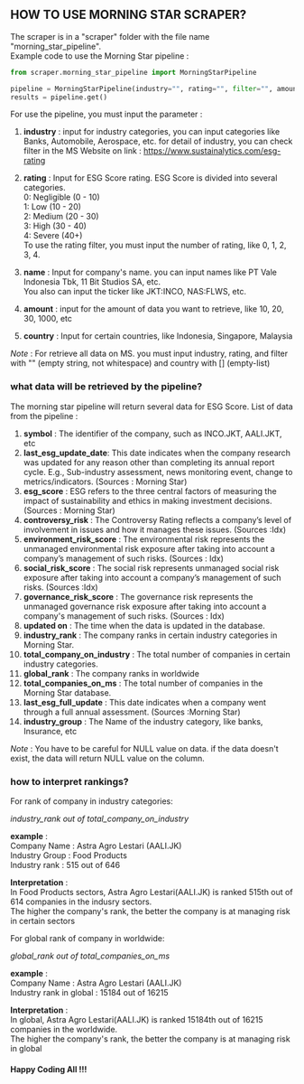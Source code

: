 ## HOW TO USE MORNING STAR SCRAPER?

The scraper is in a "scraper" folder with the file name "morning_star_pipeline". <br />
Example code to use the Morning Star pipeline : 

```python
from scraper.morning_star_pipeline import MorningStarPipeline

pipeline = MorningStarPipeline(industry="", rating="", filter="", amount=10, country=["Indonesia"])
results = pipeline.get()
```
For use the pipeline, you must input the parameter :

1. **industry**       : input for industry categories, you can input categories like Banks, Automobile, Aerospace, etc. for detail of industry, you can check filter in the MS Website on link : https://www.sustainalytics.com/esg-rating

2. **rating**          : Input for ESG Score rating. ESG Score is divided into several categories.
                  <br />0: Negligible (0 - 10)
                  <br />1: Low (10 - 20)
                  <br />2: Medium (20 - 30)
                  <br />3: High (30 - 40)
                  <br />4: Severe (40+) <br /> To use the rating filter, you must input the number of rating, like 0, 1, 2, 3, 4.

3. **name**            : Input for company's name. you can input names like PT Vale Indonesia Tbk, 11 Bit Studios SA, etc.
                  <br /> You also can input the ticker like JKT:INCO, NAS:FLWS, etc.

4. **amount**         : input for the amount of data you want to retrieve, like 10, 20, 30, 1000, etc

5. **country**          : Input for certain countries, like Indonesia, Singapore, Malaysia

*Note*             : For retrieve all data on MS. you must input industry, rating, and filter with "" (empty string, not whitespace) and country with [] (empty-list)

### what data will be retrieved by the pipeline?

The morning star pipeline will return several data for ESG Score. List of data from the pipeline :
1. **symbol** : The identifier of the company, such as INCO.JKT, AALI.JKT, etc
2. **last_esg_update_date**: This date indicates when the company research was updated for any reason other than completing its annual report cycle. E.g., Sub-industry assessment, news monitoring event, change to metrics/indicators. (Sources : Morning Star)
3. **esg_score** : ESG refers to the three central factors of measuring the impact of sustainability and ethics in making investment decisions.  (Sources : Morning Star)
4. **controversy_risk** : The Controversy Rating reflects a company’s level of involvement in issues and how it manages these issues. (Sources :Idx)
5. **environment_risk_score** : The environmental risk represents the unmanaged environmental risk exposure after taking into account a company’s management of such risks. (Sources : Idx)
6. **social_risk_score** : The social risk represents unmanaged social risk exposure after taking into account a company’s management of such risks. (Sources :Idx)
7. **governance_risk_score** : The governance risk represents the unmanaged governance risk exposure after taking into account a company's management of such risks. (Sources : Idx)
8. **updated on** : The time when the data is updated in the database.
9. **industry_rank** : The company ranks in certain industry categories in Morning Star.
10. **total_company_on_industry** : The total number of companies in certain industry categories.
11. **global_rank** : The company ranks in worldwide
12. **total_companies_on_ms** : The total number of companies in the Morning Star database.
13. **last_esg_full_update** : This date indicates when a company went through a full annual assessment. (Sources :Morning Star)
14. **industry_group** : The Name of the industry category, like banks, Insurance, etc

*Note* : You have to be careful for NULL value on data. if the data doesn't exist, the data will return NULL value on the column.

### how to interpret rankings?

For rank of company in industry categories: <br />

*industry_rank out of total_company_on_industry* <br />

**example** : <br />
Company Name : Astra Agro Lestari (AALI.JK) <br />
Industry Group : Food Products<br />
Industry rank : 515 out of 646<br />

**Interpretation** : <br />
In Food Products sectors, Astra Agro Lestari(AALI.JK) is ranked 515th out of 614 companies in the indusry sectors. <br />
The higher the company's rank, the better the company is at managing risk in certain sectors <br />

For global rank of company in worldwide: <br />

*global_rank out of total_companies_on_ms*  <br />

**example** : <br />
Company Name : Astra Agro Lestari (AALI.JK) <br />
Industry rank in global : 15184 out of 16215<br />

**Interpretation** : <br />
In global, Astra Agro Lestari(AALI.JK) is ranked 15184th out of 16215 companies in the worldwide. <br />
The higher the company's rank, the better the company is at managing risk in global <br />


#### Happy Coding All !!!
